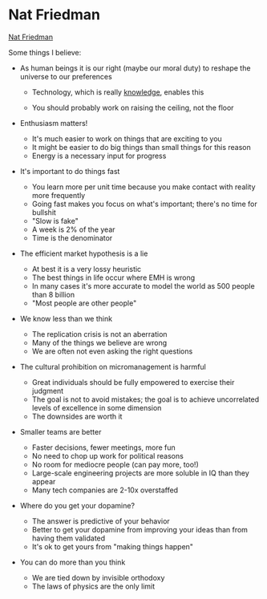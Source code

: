 # Nat Friedman

[Nat Friedman](https://nat.org/)

Some things I believe:

- As human beings it is our right (maybe our moral duty) to reshape the universe to our preferences

  - Technology, which is really [knowledge](https://en.wikipedia.org/wiki/The_Beginning_of_Infinity), enables this

  - You should probably work on raising the ceiling, not the floor

- Enthusiasm matters!

  - It's much easier to work on things that are exciting to you
  - It might be easier to do big things than small things for this reason
  - Energy is a necessary input for progress

- It's important to do things fast

  - You learn more per unit time because you make contact with reality more frequently
  - Going fast makes you focus on what's important; there's no time for bullshit
  - "Slow is fake"
  - A week is 2% of the year
  - Time is the denominator

- The efficient market hypothesis is a lie

  - At best it is a very lossy heuristic
  - The best things in life occur where EMH is wrong
  - In many cases it's more accurate to model the world as 500 people than 8 billion
  - "Most people are other people"

- We know less than we think

  - The replication crisis is not an aberration
  - Many of the things we believe are wrong
  - We are often not even asking the right questions

- The cultural prohibition on micromanagement is harmful

  - Great individuals should be fully empowered to exercise their judgment
  - The goal is not to avoid mistakes; the goal is to achieve uncorrelated levels of excellence in some dimension
  - The downsides are worth it

- Smaller teams are better

  - Faster decisions, fewer meetings, more fun
  - No need to chop up work for political reasons
  - No room for mediocre people (can pay more, too!)
  - Large-scale engineering projects are more soluble in IQ than they appear
  - Many tech companies are 2-10x overstaffed

- Where do you get your dopamine?

  - The answer is predictive of your behavior
  - Better to get your dopamine from improving your ideas than from having them validated
  - It's ok to get yours from "making things happen"

- You can do more than you think

  - We are tied down by invisible orthodoxy
  - The laws of physics are the only limit

